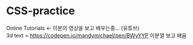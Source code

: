 # CSS-practice
Online Tutorials
←
이분의 영상을 보고 배우는중... (유튜브)<br>
3d text = https://codepen.io/mandymichael/pen/BWyYYP 이분껄 보고 배움
